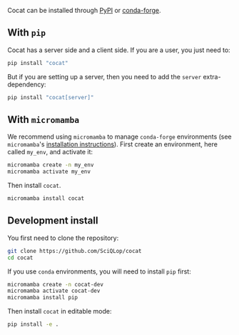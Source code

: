 Cocat can be installed through [PyPI](https://pypi.org) or [conda-forge](https://conda-forge.org).

## With `pip`

Cocat has a server side and a client side. If you are a user, you just need to:

```bash
pip install "cocat"
```

But if you are setting up a server, then you need to add the `server` extra-dependency:

```bash
pip install "cocat[server]"
```

## With `micromamba`

We recommend using `micromamba` to manage `conda-forge` environments (see `micromamba`'s
[installation instructions](https://mamba.readthedocs.io/en/latest/installation/micromamba-installation.html)).
First create an environment, here called `my_env`, and activate it:
```bash
micromamba create -n my_env
micromamba activate my_env
```
Then install `cocat`.
```bash
micromamba install cocat
```

## Development install

You first need to clone the repository:
```bash
git clone https://github.com/SciQLop/cocat
cd cocat
```
If you use `conda` environments, you will need to install `pip` first:
```bash
micromamba create -n cocat-dev
micromamba activate cocat-dev
micromamba install pip
```
Then install `cocat` in editable mode:
```bash
pip install -e .
```
